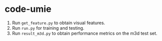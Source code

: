 # code-umie


1. Run `get_feature.py` to obtain visual features.
2. Run `run.py` for training and testing.
3. Run `result_m3d.py` to obtain performance metrics on the m3d test set.
